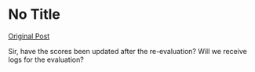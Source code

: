 # No Title

[Original Post](https://discourse.onlinedegree.iitm.ac.in/t/169029/658)

<p>Sir, have the scores been updated after the re-evaluation? Will we receive logs for the evaluation?</p>
